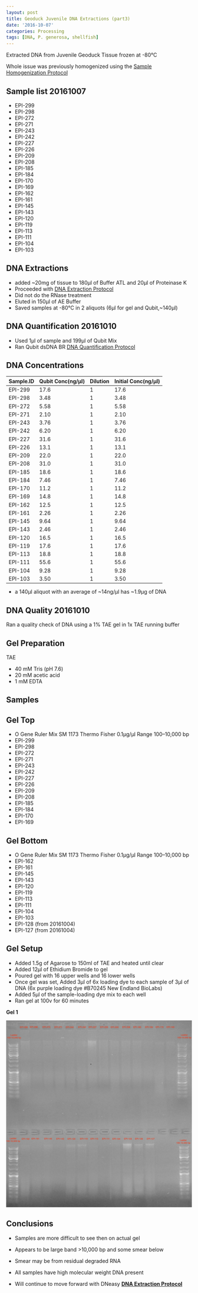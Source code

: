 ```yaml
---
layout: post
title: Geoduck Juvenile DNA Extractions (part3)
date: '2016-10-07'
categories: Processing
tags: [DNA, P. generosa, shellfish]
---
```


Extracted DNA from Juvenile Geoduck Tissue frozen at -80°C


Whole issue was previously homogenized using the [Sample Homogenization Protocol](https://hputnam.github.io/Putnam_Lab_Notebook/Homogenization-N2-protocol/)

## Sample list 20161007   
 * EPI-299
 * EPI-298 
 * EPI-272
 * EPI-271
 * EPI-243
 * EPI-242
 * EPI-227
 * EPI-226
 * EPI-209
 * EPI-208
 * EPI-185
 * EPI-184
 * EPI-170
 * EPI-169 
 * EPI-162
 * EPI-161
 * EPI-145
 * EPI-143
 * EPI-120
 * EPI-119
 * EPI-113
 * EPI-111
 * EPI-104
 * EPI-103    

## DNA Extractions 
 * added ~20mg of tissue to 180µl of Buffer ATL and 20µl of Proteinase K
 * Proceeded with [DNA Extraction Protocol](https://hputnam.github.io/Putnam_Lab_Notebook/DNA-Extraction-Protocol/)
 * Did not do the RNase treatment
 * Eluted in 150µl of AE Buffer
 * Saved samples at -80°C in 2 aliquots (6µl for gel and Qubit,~140µl)

## DNA Quantification 20161010
 * Used 1µl of sample and 199µl of Qubit Mix
 * Ran Qubit dsDNA BR [DNA Quantification Protocol](https://hputnam.github.io/Putnam_Lab_Notebook/Qubit_BR_DNA_Protocol/)
 

## DNA Concentrations  

Sample.ID | Qubit Conc(ng/µl) | Dilution | Initial Conc(ng/µl)
 ---|---|---|---
 EPI-299 | 17.6 | 1 | 17.6
 EPI-298 | 3.48 | 1 | 3.48
 EPI-272 | 5.58 | 1 | 5.58
 EPI-271 | 2.10 | 1 | 2.10
 EPI-243 | 3.76 | 1 | 3.76
 EPI-242 | 6.20 | 1 | 6.20
 EPI-227 | 31.6 | 1 | 31.6
 EPI-226 | 13.1 | 1 | 13.1
 EPI-209 | 22.0 | 1 | 22.0
 EPI-208 | 31.0 | 1 | 31.0
 EPI-185 | 18.6 | 1 | 18.6
 EPI-184 | 7.46 | 1 | 7.46
 EPI-170 | 11.2 | 1 | 11.2
 EPI-169 | 14.8 | 1 | 14.8
 EPI-162 | 12.5 | 1 | 12.5
 EPI-161 | 2.26 | 1 | 2.26
 EPI-145 | 9.64 | 1 | 9.64
 EPI-143 | 2.46 | 1 | 2.46
 EPI-120 | 16.5 | 1 | 16.5
 EPI-119 | 17.6 | 1 | 17.6
 EPI-113 | 18.8 | 1 | 18.8
 EPI-111 | 55.6 | 1 | 55.6
 EPI-104 | 9.28 | 1 | 9.28
 EPI-103 | 3.50 | 1 | 3.50
 
 
 * a 140µl aliquot with an average of ~14ng/µl has ~1.9µg of DNA
 
 
## DNA Quality 20161010
Ran a quality check of DNA using a 1% TAE gel in 1x TAE running buffer

## Gel Preparation
TAE  

* 40 mM Tris (pH 7.6) 
* 20 mM acetic acid
* 1 mM EDTA

## Samples  

## Gel Top  

* O Gene Ruler Mix SM 1173 Thermo Fisher 0.1µg/µl Range 100–10,000 bp
 * EPI-299
 * EPI-298 
 * EPI-272
 * EPI-271
 * EPI-243
 * EPI-242
 * EPI-227
 * EPI-226
 * EPI-209
 * EPI-208
 * EPI-185
 * EPI-184 
 * EPI-170
 * EPI-169
 
## Gel Bottom  

* O Gene Ruler Mix SM 1173 Thermo Fisher 0.1µg/µl Range 100–10,000 bp
 * EPI-162
 * EPI-161
 * EPI-145
 * EPI-143
 * EPI-120
 * EPI-119
 * EPI-113
 * EPI-111
 * EPI-104
 * EPI-103
 * EPI-128 (from 20161004)
 * EPI-127 (from 20161004)


## Gel Setup

* Added 1.5g of Agarose to 150ml of TAE and heated until clear
* Added 12µl of Ethidium Bromide to gel
* Poured gel with 16 upper wells and 16 lower wells
* Once gel was set, Added 3µl of 6x loading dye to each sample of 3µl of DNA (6x purple loading dye #B70245 New Endland BioLabs)
* Added 5µl of the sample-loading dye mix to each well
* Ran gel at 100v for 60 minutes
  
**Gel 1**  

![Gel 1](https://github.com/hputnam/project_juvenile_geoduck_OA/blob/master/Sample_Processing/Gels/20161010_DNA_Gel_1.jpg?raw=true)


## Conclusions  
* Samples are more difficult to see then on actual gel
* Appears to be large band >10,000 bp and some smear below
* Smear may be from residual degraded RNA
* All samples have high molecular weight DNA present 

* Will continue to move forward with DNeasy [**DNA Extraction Protocol**](https://hputnam.github.io/Putnam_Lab_Notebook/DNA-Extraction-Protocol/)
 






